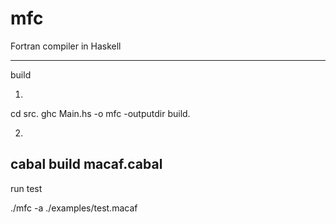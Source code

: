 # mfc
Fortran compiler in Haskell

--------------------------------------------------
build

1. 
cd src. 
ghc Main.hs -o mfc -outputdir build. 

2.  
cabal build macaf.cabal
--------------------------------------------------
run test

./mfc -a ./examples/test.macaf
